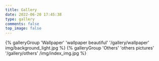 ```yaml
---
title: Gallery
date: 2022-06-20 17:45:38
type: gallery
comments: false
top_image: false
---
```


<div class="gallery-group-main">
{% galleryGroup 'Wallpaper' 'wallpaper beautiful' '/gallery/wallpaper' img/background_light.jpg %}
{% galleryGroup 'Others' 'others pictures' '/gallery/others' /img/index_img.jpg %}
</div>

